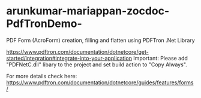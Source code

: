 # arunkumar-mariappan-zocdoc-PdfTronDemo-
PDF Form (AcroForm) creation, filling and flatten using PDFTron .Net Library

https://www.pdftron.com/documentation/dotnetcore/get-started/integration#integrate-into-your-application
Important: Please add "PDFNetC.dll" libary to the project and set build action to "Copy Always".


For more details check here: https://www.pdftron.com/documentation/dotnetcore/guides/features/forms/
